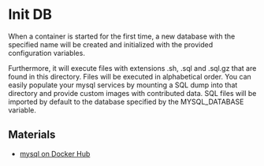 # Init DB

When a container is started for the first time, a new database with the specified name will be created and initialized
with the provided configuration variables.

Furthermore, it will execute files with extensions .sh, .sql and .sql.gz that are found in this directory.
Files will be executed in alphabetical order. You can easily populate your
mysql services by mounting a SQL dump into that directory and provide custom images with contributed data. SQL files
will be imported by default to the database specified by the MYSQL_DATABASE variable.


## Materials
- [mysql on Docker Hub](https://hub.docker.com/_/mysql)
